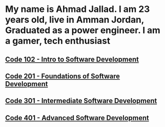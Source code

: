 # My name is Ahmad Jallad. I am 23 years old, live in Amman Jordan, Graduated as a power engineer. I am a gamer, tech enthusiast

<!-- | corse No. | Read Link                                                                                                       |
| --------- | --------------------------------------------------------------------------------------------------------------- |
| 1         | [Code 102 - Intro to Software Development](https://ahmadjlallad.github.io/reading-notes/reading-notes102)       |
| 2         | [Code 201 - Foundations of Software Development](https://ahmadjlallad.github.io/reading-notes/reading-notes201) |
| 3         | [Code 301 - Intermediate Software Development](https://ahmadjlallad.github.io/reading-notes/reading-notes301)   | -->

## [Code 102 - Intro to Software Development](https://ahmadjlallad.github.io/reading-notes/reading-notes102)

## [Code 201 - Foundations of Software Development](https://ahmadjlallad.github.io/reading-notes/reading-notes201)

## [Code 301 - Intermediate Software Development](https://ahmadjlallad.github.io/reading-notes/reading-notes301)

## [Code 401 - Advanced Software Development](https://ahmadjlallad.github.io/reading-notes/reading-notes401)
